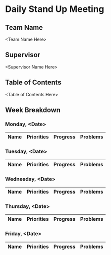 # Daily Stand Up Meeting

## Team Name
\<Team Name Here\>

## Supervisor
\<Supervisor Name Here\>

## Table of Contents
\<Table of Contents Here\>

## Week Breakdown

### Monday, \<Date\>
| Name | Priorities | Progress | Problems |
| ---- | ---------- | -------- | -------- |

### Tuesday, \<Date\>
| Name | Priorities | Progress | Problems |
| ---- | ---------- | -------- | -------- |

### Wednesday, \<Date\>
| Name | Priorities | Progress | Problems |
| ---- | ---------- | -------- | -------- |

### Thursday, \<Date\>
| Name | Priorities | Progress | Problems |
| ---- | ---------- | -------- | -------- |

### Friday, \<Date\>
| Name | Priorities | Progress | Problems |
| ---- | ---------- | -------- | -------- |
